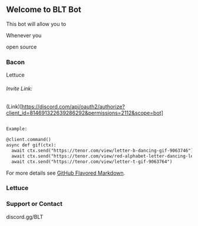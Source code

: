 ## Welcome to BLT Bot

This bot will allow you to

Whenever you

open source

### Bacon

Lettuce

###### Invite Link:

(Link)[https://discord.com/api/oauth2/authorize?client_id=814691322639286292&permissions=2112&scope=bot]


```markdown

Example:

@client.command()
async def gif(ctx):
  await ctx.send("https://tenor.com/view/letter-b-dancing-gif-9063746")
  await ctx.send("https://tenor.com/view/red-alphabet-letter-dancing-letter-l-cartoons-gif-12084376")
  await ctx.send("https://tenor.com/view/letter-t-gif-9063764")
```

For more details see [GitHub Flavored Markdown](https://guides.github.com/features/mastering-markdown/).

### Lettuce


### Support or Contact

discord.gg/BLT
